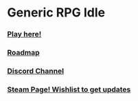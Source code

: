 # Generic RPG Idle 

### [Play here!](https://pidroh.github.io/GenericRPGIdle/)

### [Roadmap](https://github.com/Pidroh/HaxeRPGUtilities/wiki)

### [Discord Channel](https://discord.com/invite/AtGrxpM)

### [Steam Page! Wishlist to get updates](https://store.steampowered.com/app/1858120/Generic_RPG_Idle/)

